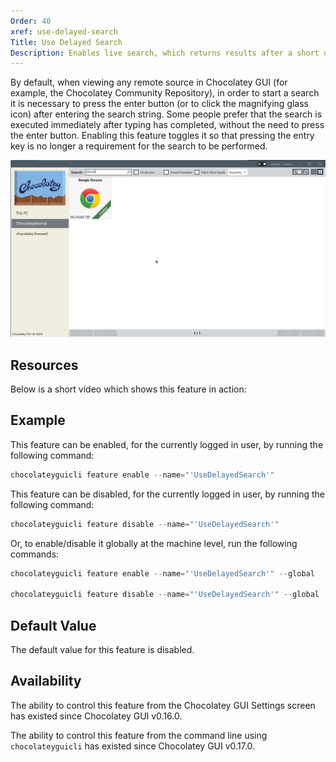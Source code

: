 ```yaml
---
Order: 40
xref: use-delayed-search
Title: Use Delayed Search
Description: Enables live search, which returns results after a short delay without clicking the search button on remote sources.
---
```


By default, when viewing any remote source in Chocolatey GUI (for example, the Chocolatey Community Repository), in order to start a search it is necessary to press the enter button (or to click the magnifying glass icon) after entering the search string.  Some people prefer that the search is executed immediately after typing has completed, without the need to press the enter button.  Enabling this feature toggles it so that pressing the entry key is no longer a requirement for the search to be performed.

![Use Delayed Search Enabled](/assets/images/chocolatey-gui/feature_use_delayed_search_enabled.png "Use Delayed Search Enabled")

## Resources

Below is a short video which shows this feature in action:

## Example

This feature can be enabled, for the currently logged in user, by running the following command:

```powershell
chocolateyguicli feature enable --name="'UseDelayedSearch'"
```

This feature can be disabled, for the currently logged in user, by running the following command:

```powershell
chocolateyguicli feature disable --name="'UseDelayedSearch'"
```

Or, to enable/disable it globally at the machine level, run the following commands:

```powershell
chocolateyguicli feature enable --name="'UseDelayedSearch'" --global

chocolateyguicli feature disable --name="'UseDelayedSearch'" --global
```


## Default Value

The default value for this feature is disabled.

## Availability

The ability to control this feature from the Chocolatey GUI Settings screen has existed since Chocolatey GUI v0.16.0.

The ability to control this feature from the command line using `chocolateyguicli` has existed since Chocolatey GUI
v0.17.0.
